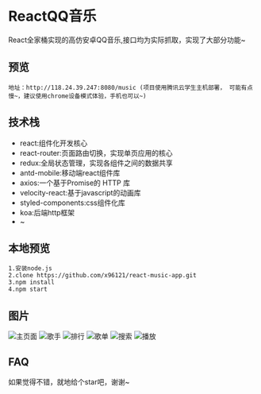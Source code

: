 # ReactQQ音乐
React全家桶实现的高仿安卓QQ音乐,接口均为实际抓取，实现了大部分功能~

## 预览
    地址：http://118.24.39.247:8080/music (项目使用腾讯云学生主机部署， 可能有点慢~，建议使用chrome设备模式体验，手机也可以~)

## 技术栈
* react:组件化开发核心
* react-router:页面路由切换，实现单页应用的核心
* redux:全局状态管理，实现各组件之间的数据共享
* antd-mobile:移动端react组件库
* axios:一个基于Promise的 HTTP 库
* velocity-react:基于javascript的动画库
* styled-components:css组件化库
* koa:后端http框架
* ~


## 本地预览
    1.安装node.js
    2.clone https://github.com/x96121/react-music-app.git
    3.npm install
    4.npm start

## 图片
![主页面](https://raw.githubusercontent.com/x96121/react-music-app/master/src/assets/img/%E4%B8%BB%E9%A1%B5%E9%9D%A2.gif)
![歌手](https://raw.githubusercontent.com/x96121/react-music-app/master/src/assets/img/%E6%AD%8C%E6%89%8B.gif)
![排行](https://raw.githubusercontent.com/x96121/react-music-app/master/src/assets/img/%E6%8E%92%E8%A1%8C.gif)
![歌单](https://raw.githubusercontent.com/x96121/react-music-app/master/src/assets/img/%E5%88%86%E7%B1%BB%E6%AD%8C%E5%8D%95.gif)
![搜索](https://raw.githubusercontent.com/x96121/react-music-app/master/src/assets/img/%E6%90%9C%E7%B4%A2.gif)
![播放](https://raw.githubusercontent.com/x96121/react-music-app/master/src/assets/img/%E6%92%AD%E6%94%BE.gif)


## FAQ
如果觉得不错，就地给个star吧，谢谢~
